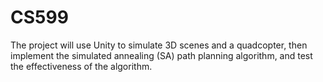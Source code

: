 # CS599
The project will use Unity to simulate 3D scenes and a quadcopter, then implement the simulated annealing (SA) path planning algorithm, and test the effectiveness of the algorithm.
